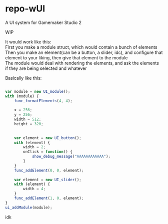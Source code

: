 # repo-wUI
 A UI system for Gamemaker Studio 2

WIP

It would work like this:<br/>
First you make a module struct, which would contain a bunch of elements<br/>
Then you make an element(can be a button, a slider, idc), and configure that element to your liking, then give that element to the module<br/>
The module would deal with rendering the elements, and ask the elements if they are being selected and whatever<br/>


Basically like this:

```javascript

var module = new UI_module();
with (module) {
	func_formatElements(4, 4);
	
	x = 256;
	y = 256;
	width = 512;
	height = 320;
	
	
	var element = new UI_button();
	with (element) {
		width = 2;
		onClick = function() {
			show_debug_message("AAAAAAAAAAAA");
		}
	}
	func_addElement(0, 0, element);
	
	var element = new UI_slider();
	with (element) {
		width = 4;
	}
	func_addElement(1, 0, element);
}
ui_addModule(module);

```

idk
